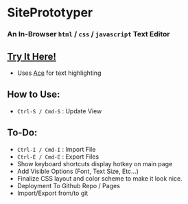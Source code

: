 # SitePrototyper

### An In-Browser `html` / `css` / `javascript` Text Editor

## [Try It Here!](https://tiredamage42.github.io/SitePrototyper/)

- Uses [Ace](https://ace.c9.io "Visit the Ace homepage") for text highlighting

## How to Use:
- `Ctrl-S / Cmd-S` : Update View

## To-Do:
- `Ctrl-I / Cmd-I` : Import File
- `Ctrl-E / Cmd-E` : Export Files
- Show keyboard shortcuts display hotkey on main page
- Add Visible Options (Font, Text Size, Etc...)
- Finalize CSS layout and color scheme to make it look nice.
- Deployment To Github Repo / Pages
- Import/Export from/to git
